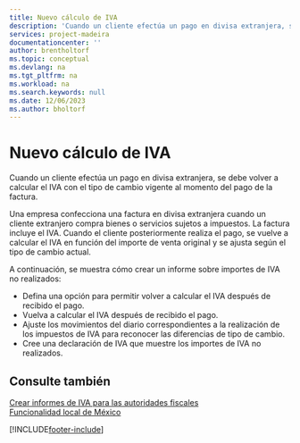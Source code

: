 ```yaml
---
title: Nuevo cálculo de IVA
description: 'Cuando un cliente efectúa un pago en divisa extranjera, se debe volver a calcular el IVA con el tipo de cambio vigente al momento del pago de la factura.'
services: project-madeira
documentationcenter: ''
author: brentholtorf
ms.topic: conceptual
ms.devlang: na
ms.tgt_pltfrm: na
ms.workload: na
ms.search.keywords: null
ms.date: 12/06/2023
ms.author: bholtorf
---
```

# Nuevo cálculo de IVA
Cuando un cliente efectúa un pago en divisa extranjera, se debe volver a calcular el IVA con el tipo de cambio vigente al momento del pago de la factura.  

Una empresa confecciona una factura en divisa extranjera cuando un cliente extranjero compra bienes o servicios sujetos a impuestos. La factura incluye el IVA. Cuando el cliente posteriormente realiza el pago, se vuelve a calcular el IVA en función del importe de venta original y se ajusta según el tipo de cambio actual.  

A continuación, se muestra cómo crear un informe sobre importes de IVA no realizados:  

- Defina una opción para permitir volver a calcular el IVA después de recibido el pago.  
- Vuelva a calcular el IVA después de recibido el pago.  
- Ajuste los movimientos del diario correspondientes a la realización de los impuestos de IVA para reconocer las diferencias de tipo de cambio.  
- Cree una declaración de IVA que muestre los importes de IVA no realizados.

## Consulte también

[Crear informes de IVA para las autoridades fiscales](../../finance-how-report-vat.md)   
[Funcionalidad local de México](mexico-local-functionality.md)


[!INCLUDE[footer-include](../../includes/footer-banner.md)]